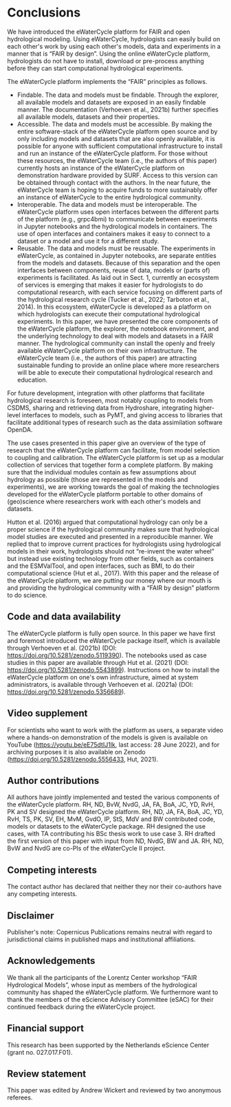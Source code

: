 # Conclusions

We have introduced the eWaterCycle platform for FAIR and open hydrological modeling. Using eWaterCycle, hydrologists can easily build on each other's work by using each other's models, data and experiments in a manner that is “FAIR by design”. Using the online eWaterCycle platform, hydrologists do not have to install, download or pre-process anything before they can start computational hydrological experiments.

The eWaterCycle platform implements the “FAIR” principles as follows.

- Findable. The data and models must be findable. Through the explorer, all available models and datasets are exposed in an easily findable manner. The documentation (Verhoeven et al., 2021b) further specifies all available models, datasets and their properties.
- Accessible. The data and models must be accessible. By making the entire software-stack of the eWaterCycle platform open source and by only including models and datasets that are also openly available, it is possible for anyone with sufficient computational infrastructure to install and run an instance of the eWaterCycle platform. For those without these resources, the eWaterCycle team (i.e., the authors of this paper) currently hosts an instance of the eWaterCycle platform on demonstration hardware provided by SURF. Access to this version can be obtained through contact with the authors. In the near future, the eWaterCycle team is hoping to acquire funds to more sustainably offer an instance of eWaterCycle to the entire hydrological community.
- Interoperable. The data and models must be interoperable. The eWaterCycle platform uses open interfaces between the different parts of the platform (e.g., grpc4bmi) to communicate between experiments in Jupyter notebooks and the hydrological models in containers. The use of open interfaces and containers makes it easy to connect to a dataset or a model and use it for a different study.
- Reusable. The data and models must be reusable. The experiments in eWaterCycle, as contained in Jupyter notebooks, are separate entities from the models and datasets. Because of this separation and the open interfaces between components, reuse of data, models or (parts of) experiments is facilitated.
As laid out in Sect. 1, currently an ecosystem of services is emerging that makes it easier for hydrologists to do computational research, with each service focusing on different parts of the hydrological research cycle (Tucker et al., 2022; Tarboton et al., 2014). In this ecosystem, eWaterCycle is developed as a platform on which hydrologists can execute their computational hydrological experiments. In this paper, we have presented the core components of the eWaterCycle platform, the explorer, the notebook environment, and the underlying technology to deal with models and datasets in a FAIR manner. The hydrological community can install the openly and freely available eWaterCycle platform on their own infrastructure. The eWaterCycle team (i.e., the authors of this paper) are attracting sustainable funding to provide an online place where more researchers will be able to execute their computational hydrological research and education.

For future development, integration with other platforms that facilitate hydrological research is foreseen, most notably coupling to models from CSDMS, sharing and retrieving data from Hydroshare, integrating higher-level interfaces to models, such as PyMT, and giving access to libraries that facilitate additional types of research such as the data assimilation software OpenDA.

The use cases presented in this paper give an overview of the type of research that the eWaterCycle platform can facilitate, from model selection to coupling and calibration. The eWaterCycle platform is set up as a modular collection of services that together form a complete platform. By making sure that the individual modules contain as few assumptions about hydrology as possible (those are represented in the models and experiments), we are working towards the goal of making the technologies developed for the eWaterCycle platform portable to other domains of (geo)science where researchers work with each other's models and datasets.

Hutton et al. (2016) argued that computational hydrology can only be a proper science if the hydrological community makes sure that hydrological model studies are executed and presented in a reproducible manner. We replied that to improve current practices for hydrologists using hydrological models in their work, hydrologists should not “re-invent the water wheel” but instead use existing technology from other fields, such as containers and the ESMValTool, and open interfaces, such as BMI, to do their computational science (Hut et al., 2017). With this paper and the release of the eWaterCycle platform, we are putting our money where our mouth is and providing the hydrological community with a “FAIR by design” platform to do science.

## Code and data availability
The eWaterCycle platform is fully open source. In this paper we have first and foremost introduced the eWaterCycle package itself, which is available through Verhoeven et al. (2021b) (DOI: https://doi.org/10.5281/zenodo.5119390). The notebooks used as case studies in this paper are available through Hut et al. (2021) (DOI: https://doi.org/10.5281/zenodo.5543899). Instructions on how to install the eWaterCycle platform on one's own infrastructure, aimed at system administrators, is available through Verhoeven et al. (2021a) (DOI: https://doi.org/10.5281/zenodo.5356689).

## Video supplement
For scientists who want to work with the platform as users, a separate video where a hands-on demonstration of the models is given is available on YouTube (https://youtu.be/eE75dtIJ1lk, last access: 28 June 2022), and for archiving purposes it is also available on Zenodo (https://doi.org/10.5281/zenodo.5556433, Hut, 2021).

## Author contributions
All authors have jointly implemented and tested the various components of the eWaterCycle platform. RH, ND, BvW, NvdG, JA, FA, BoA​​​​​​​, JC, YD, RvH​​​​​​​, PK and SV designed the eWaterCycle platform. RH, ND, JA, FA, BoA, JC, YD, RvH, TS, PK, SV, EH, MvM, GvdO, IP, StS, MdV and BW contributed code, models or datasets to the eWaterCycle package. RH designed the use cases, with TA contributing his BSc thesis work to use case 3. RH drafted the first version of this paper with input from ND, NvdG, BW and JA. RH, ND, BvW and NvdG are co-PIs of the eWaterCycle II project.

## Competing interests
The contact author has declared that neither they nor their co-authors have any competing interests.

## Disclaimer
Publisher's note: Copernicus Publications remains neutral with regard to jurisdictional claims in published maps and institutional affiliations.

## Acknowledgements
We thank all the participants of the Lorentz Center workshop “FAIR Hydrological Models”, whose input as members of the hydrological community has shaped the eWaterCycle platform. We furthermore want to thank the members of the eScience Advisory Committee (eSAC) for their continued feedback during the eWaterCycle project.

## Financial support
This research has been supported by the Netherlands eScience Center (grant no. 027.017.F01).

## Review statement
This paper was edited by Andrew Wickert and reviewed by two anonymous referees.




